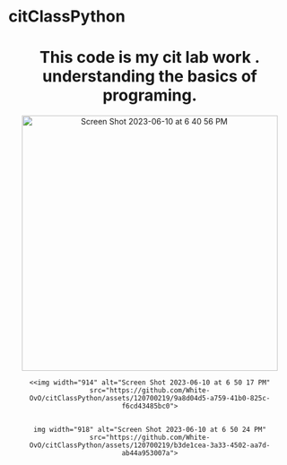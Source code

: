 # citClassPython

<div align="center">
	<h1>This code is my cit lab work .
understanding the basics of programing.
</h1>
<img width="456" alt="Screen Shot 2023-06-10 at 6 40 56 PM" src="https://github.com/White-OvO/citClassPython/assets/120700219/fda00764-932b-4c1b-844d-e80e28bde7cd">

	
	<<img width="914" alt="Screen Shot 2023-06-10 at 6 50 17 PM" src="https://github.com/White-OvO/citClassPython/assets/120700219/9a8d04d5-a759-41b0-825c-f6cd43485bc0">

	
	img width="918" alt="Screen Shot 2023-06-10 at 6 50 24 PM" src="https://github.com/White-OvO/citClassPython/assets/120700219/b3de1cea-3a33-4502-aa7d-ab44a953007a">
